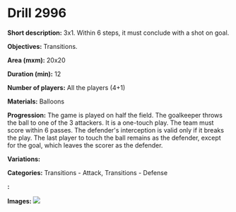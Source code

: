 # Drill 2996

**Short description:**
3x1. Within 6 steps, it must conclude with a shot on goal.

**Objectives:**
Transitions.

**Area (mxm):**
20x20

**Duration (min):**
12

**Number of players:**
All the players (4+1)

**Materials:**
Balloons

**Progression:**
The game is played on half the field. The goalkeeper throws the ball to one of the 3 attackers. It is a one-touch play. The team must score within 6 passes. The defender's interception is valid only if it breaks the play. The last player to touch the ball remains as the defender, except for the goal, which leaves the scorer as the defender.

**Variations:**


**Categories:**
Transitions - Attack, Transitions - Defense

**:**


**Images:**
![](https://www.coachingfutsal.com/\images\4bb53728-9b2a-42ef-8a3e-f1cf6855f4af_13.bmp)

